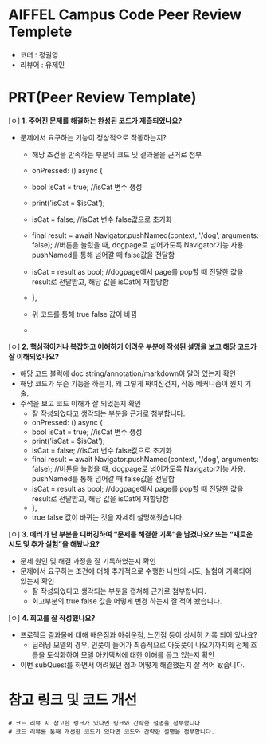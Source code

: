 # AIFFEL Campus Code Peer Review Templete
- 코더 : 정권영
- 리뷰어 : 유제민


# PRT(Peer Review Template)
[ㅇ]  **1. 주어진 문제를 해결하는 완성된 코드가 제출되었나요?**
- 문제에서 요구하는 기능이 정상적으로 작동하는지? 
    - 해당 조건을 만족하는 부분의 코드 및 결과물을 근거로 첨부
    - onPressed: () async {
    - 	bool isCat = true;               //isCat 변수 생성
    -   print('isCat = $isCat');
    -   isCat = false;                   //isCat 변수 false값으로 초기화
    -   final result = await Navigator.pushNamed(context, '/dog', arguments: false);  //버튼을 눌렀을 때, dogpage로 넘어가도록 Navigator기능 사용. pushNamed를 통해 넘어갈 때 false값을 전달함
    -   isCat = result as bool;   //dogpage에서 page를 pop할 때 전달한 값을 result로 전달받고, 해당 값을 isCat에 재할당함
    -   },
    -   위 코드를 통해 true false 값이 바뀜
 
    -     
[ㅇ]  **2. 핵심적이거나 복잡하고 이해하기 어려운 부분에 작성된 설명을 보고 해당 코드가 잘 이해되었나요?**
- 해당 코드 블럭에 doc string/annotation/markdown이 달려 있는지 확인
- 해당 코드가 무슨 기능을 하는지, 왜 그렇게 짜여진건지, 작동 메커니즘이 뭔지 기술.
- 주석을 보고 코드 이해가 잘 되었는지 확인
    - 잘 작성되었다고 생각되는 부분을 근거로 첨부합니다.
    - onPressed: () async {
    - 	bool isCat = true;               //isCat 변수 생성
    -   print('isCat = $isCat');
    -   isCat = false;                   //isCat 변수 false값으로 초기화
    -   final result = await Navigator.pushNamed(context, '/dog', arguments: false);  //버튼을 눌렀을 때, dogpage로 넘어가도록 Navigator기능 사용. pushNamed를 통해 넘어갈 때 false값을 전달함
    -   isCat = result as bool;   //dogpage에서 page를 pop할 때 전달한 값을 result로 전달받고, 해당 값을 isCat에 재할당함
    -   },
    -   true false 값이 바뀌는 것을 자세히 설명해줬습니다.
        
[ㅇ]  **3. 에러가 난 부분을 디버깅하여 “문제를 해결한 기록”을 남겼나요? 또는 “새로운 시도 및 추가 실험”을 해봤나요?**
- 문제 원인 및 해결 과정을 잘 기록하였는지 확인
- 문제에서 요구하는 조건에 더해 추가적으로 수행한 나만의 시도, 실험이 기록되어 있는지 확인
    - 잘 작성되었다고 생각되는 부분을 캡쳐해 근거로 첨부합니다.
    - 회고부분의 true false 값을 어떻게 변경 하는지 잘 적어 놨습니다.
        
[ㅇ]  **4. 회고를 잘 작성했나요?**
- 프로젝트 결과물에 대해 배운점과 아쉬운점, 느낀점 등이 상세히 기록 되어 있나요?
	- 딥러닝 모델의 경우, 인풋이 들어가 최종적으로 아웃풋이 나오기까지의 전체 흐름을 도식화하여 모델 아키텍쳐에 대한 이해를 돕고 있는지 확인
 - 이번 subQuest를 하면서 어려웠던 점과 어떻게 해결했는지 잘 적어 놨습니다.


# 참고 링크 및 코드 개선
```
# 코드 리뷰 시 참고한 링크가 있다면 링크와 간략한 설명을 첨부합니다.
# 코드 리뷰를 통해 개선한 코드가 있다면 코드와 간략한 설명을 첨부합니다.
```
